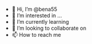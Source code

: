 - 👋 Hi, I’m @bena55 
- 👀 I’m interested in ...
- 🌱 I’m currently learning 
- 💞️ I’m looking to collaborate on 
- 📫 How to reach me 

<!---
bena55/bena55 is a ✨ special ✨ repository because its `README.md` (this file) appears on your GitHub profile.
You can click the Preview link to take a look at your changes.
--->
